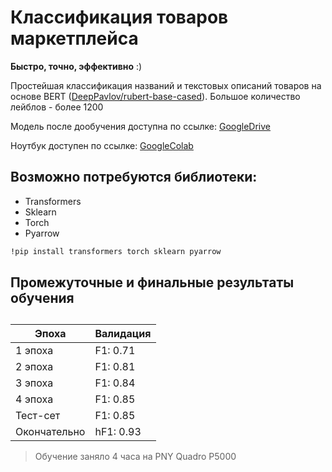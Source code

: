 # Классификация товаров маркетплейса
**Быстро, точно, эффективно**  :)



Простейшая классификация названий и текстовых описаний товаров на основе BERT ([DeepPavlov/rubert-base-cased](https://huggingface.co/DeepPavlov/rubert-base-cased)).
Большое количество лейблов - более 1200

Модель после дообучения доступна по ссылке:
[GoogleDrive](https://drive.google.com/drive/folders/1R6uy41OWqFmZlyaUd4bPS6iLhH9aMzR4?usp=sharing)

Ноутбук доступен по ссылке:
[GoogleColab](https://colab.research.google.com/drive/1wzY0p8_MtZqJx_g_5KuvUSJKJ7bIKYHI?usp=sharing)


## Возможно потребуются библиотеки:

- Transformers
- Sklearn
- Torch
- Pyarrow

```sh
!pip install transformers torch sklearn pyarrow
```



## Промежуточные и финальные результаты обучения
  
##
##

| Эпоха | Валидация |
| ------ | ------ |
| 1 эпоха | F1: 0.71 |
| 2 эпоха | F1: 0.81 |
| 3 эпоха | F1: 0.84 |
| 4 эпоха | F1: 0.85 |
| Тест-сет | F1: 0.85 |
| Окончательно | hF1: 0.93 |

> Обучение заняло 4 часа на PNY Quadro P5000
